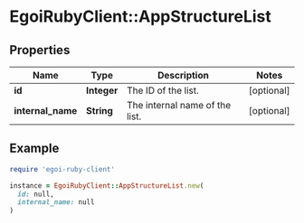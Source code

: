 # EgoiRubyClient::AppStructureList

## Properties

| Name | Type | Description | Notes |
| ---- | ---- | ----------- | ----- |
| **id** | **Integer** | The ID of the list. | [optional] |
| **internal_name** | **String** | The internal name of the list. | [optional] |

## Example

```ruby
require 'egoi-ruby-client'

instance = EgoiRubyClient::AppStructureList.new(
  id: null,
  internal_name: null
)
```

